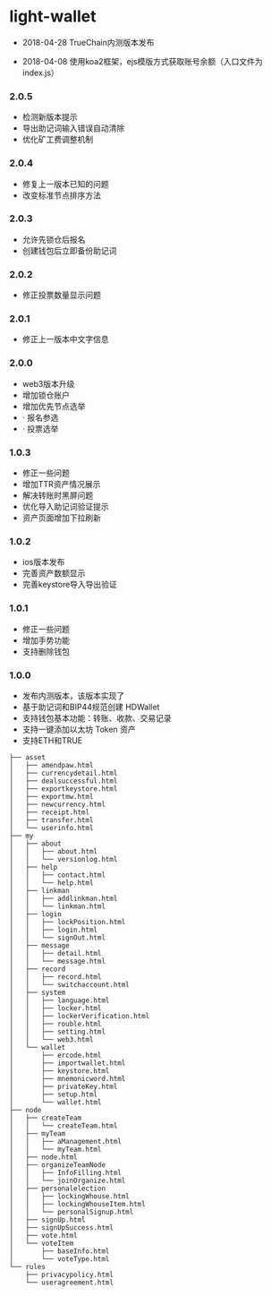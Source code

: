# light-wallet

- 2018-04-28 TrueChain内测版本发布

- 2018-04-08	使用koa2框架，ejs模版方式获取账号余额（入口文件为 index.js）

### 2.0.5				
- 检测新版本提示
- 导出助记词输入错误自动清除								
- 优化矿工费调整机制					
				
### 2.0.4				
- 修复上一版本已知的问题
- 改变标准节点排序方法
				
### 2.0.3			
- 允许先锁仓后报名
- 创建钱包后立即备份助记词
				
### 2.0.2			
- 修正投票数量显示问题
				
### 2.0.1
- 修正上一版本中文字信息
				
### 2.0.0			
- web3版本升级
- 增加锁仓账户
- 增加优先节点选举
- · 报名参选
- · 投票选举
				
### 1.0.3		
- 修正一些问题
- 增加TTR资产情况展示
- 解决转账时黑屏问题
- 优化导入助记词验证提示
- 资产页面增加下拉刷新
					
### 1.0.2			
- ios版本发布
- 完善资产数额显示
- 完善keystore导入导出验证
						
### 1.0.1	
- 修正一些问题
- 增加手势功能
- 支持删除钱包
						
### 1.0.0
- 发布内测版本，该版本实现了
- 基于助记词和BIP44规范创建 HDWallet
- 支持钱包基本功能：转账、收款、交易记录
- 支持一键添加以太坊 Token 资产
- 支持ETH和TRUE
				

```
├── asset
│   ├── amendpaw.html		
│   ├── currencydetail.html
│   ├── dealsuccessful.html
│   ├── exportkeystore.html
│   ├── exportmw.html
│   ├── newcurrency.html
│   ├── receipt.html
│   ├── transfer.html
│   └── userinfo.html
├── my
│   ├── about
│   │   ├── about.html
│   │   └── versionlog.html
│   ├── help
│   │   ├── contact.html
│   │   └── help.html
│   ├── linkman
│   │   ├── addlinkman.html
│   │   └── linkman.html
│   ├── login
│   │   ├── lockPosition.html
│   │   ├── login.html
│   │   └── signOut.html
│   ├── message
│   │   ├── detail.html
│   │   └── message.html
│   ├── record
│   │   ├── record.html
│   │   └── switchaccount.html
│   ├── system
│   │   ├── language.html
│   │   ├── locker.html
│   │   ├── lockerVerification.html
│   │   ├── rouble.html
│   │   ├── setting.html
│   │   └── web3.html
│   └── wallet
│       ├── ercode.html
│       ├── importwallet.html
│       ├── keystore.html
│       ├── mnemonicword.html
│       ├── privateKey.html
│       ├── setup.html
│       └── wallet.html
├── node
│   ├── createTeam
│   │   └── createTeam.html
│   ├── myTeam
│   │   ├── aManagement.html
│   │   └── myTeam.html
│   ├── node.html
│   ├── organizeTeamNode
│   │   ├── InfoFilling.html
│   │   └── joinOrganize.html
│   ├── personalelection
│   │   ├── lockingWhouse.html
│   │   ├── lockingWhouseItem.html
│   │   └── personalSignup.html
│   ├── signUp.html
│   ├── signUpSuccess.html
│   ├── vote.html
│   └── voteItem
│       ├── baseInfo.html
│       └── voteType.html
└── rules
    ├── privacypolicy.html
    └── useragreement.html
    
 ```
